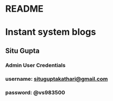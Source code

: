 # README

# Instant system blogs

## Situ Gupta

### Admin User Credentials
### username: situguptakathari@gmail.com
### password: @vs983500
